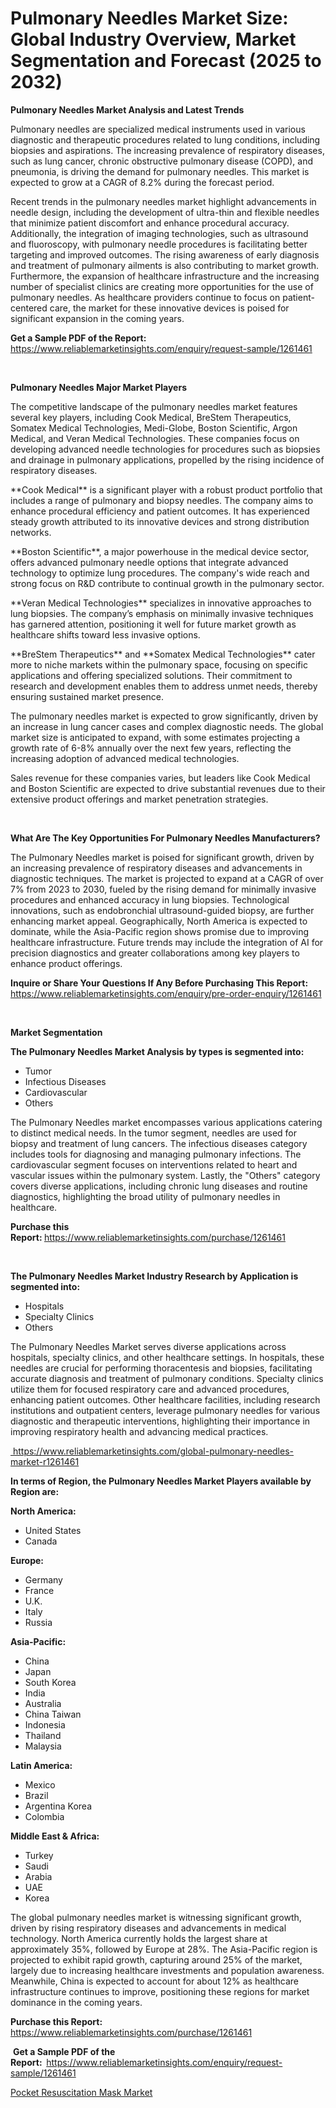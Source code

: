 <p><h1>Pulmonary Needles Market Size: Global Industry Overview, Market Segmentation and Forecast (2025 to 2032)</h1></p><p><strong>Pulmonary Needles Market Analysis and Latest Trends</strong></p>
<p><p>Pulmonary needles are specialized medical instruments used in various diagnostic and therapeutic procedures related to lung conditions, including biopsies and aspirations. The increasing prevalence of respiratory diseases, such as lung cancer, chronic obstructive pulmonary disease (COPD), and pneumonia, is driving the demand for pulmonary needles. This market is expected to grow at a CAGR of 8.2% during the forecast period.</p><p>Recent trends in the pulmonary needles market highlight advancements in needle design, including the development of ultra-thin and flexible needles that minimize patient discomfort and enhance procedural accuracy. Additionally, the integration of imaging technologies, such as ultrasound and fluoroscopy, with pulmonary needle procedures is facilitating better targeting and improved outcomes. The rising awareness of early diagnosis and treatment of pulmonary ailments is also contributing to market growth. Furthermore, the expansion of healthcare infrastructure and the increasing number of specialist clinics are creating more opportunities for the use of pulmonary needles. As healthcare providers continue to focus on patient-centered care, the market for these innovative devices is poised for significant expansion in the coming years.</p></p>
<p><strong>Get a Sample PDF of the Report:&nbsp;</strong> <a href="https://www.reliablemarketinsights.com/enquiry/request-sample/1261461?utm_campaign=3173&utm_medium=2&utm_source=Github&utm_content=ia&utm_term=04032025&utm_id=pulmonary-needles">https://www.reliablemarketinsights.com/enquiry/request-sample/1261461</a></p>
<p>&nbsp;</p>
<p><strong>Pulmonary Needles Major Market Players</strong></p>
<p><p>The competitive landscape of the pulmonary needles market features several key players, including Cook Medical, BreStem Therapeutics, Somatex Medical Technologies, Medi-Globe, Boston Scientific, Argon Medical, and Veran Medical Technologies. These companies focus on developing advanced needle technologies for procedures such as biopsies and drainage in pulmonary applications, propelled by the rising incidence of respiratory diseases.</p><p>**Cook Medical** is a significant player with a robust product portfolio that includes a range of pulmonary and biopsy needles. The company aims to enhance procedural efficiency and patient outcomes. It has experienced steady growth attributed to its innovative devices and strong distribution networks.</p><p>**Boston Scientific**, a major powerhouse in the medical device sector, offers advanced pulmonary needle options that integrate advanced technology to optimize lung procedures. The company's wide reach and strong focus on R&D contribute to continual growth in the pulmonary sector.</p><p>**Veran Medical Technologies** specializes in innovative approaches to lung biopsies. The company’s emphasis on minimally invasive techniques has garnered attention, positioning it well for future market growth as healthcare shifts toward less invasive options.</p><p>**BreStem Therapeutics** and **Somatex Medical Technologies** cater more to niche markets within the pulmonary space, focusing on specific applications and offering specialized solutions. Their commitment to research and development enables them to address unmet needs, thereby ensuring sustained market presence.</p><p>The pulmonary needles market is expected to grow significantly, driven by an increase in lung cancer cases and complex diagnostic needs. The global market size is anticipated to expand, with some estimates projecting a growth rate of 6-8% annually over the next few years, reflecting the increasing adoption of advanced medical technologies. </p><p>Sales revenue for these companies varies, but leaders like Cook Medical and Boston Scientific are expected to drive substantial revenues due to their extensive product offerings and market penetration strategies.</p></p>
<p>&nbsp;</p>
<p><strong>What Are The Key Opportunities For Pulmonary Needles Manufacturers?</strong></p>
<p><p>The Pulmonary Needles market is poised for significant growth, driven by an increasing prevalence of respiratory diseases and advancements in diagnostic techniques. The market is projected to expand at a CAGR of over 7% from 2023 to 2030, fueled by the rising demand for minimally invasive procedures and enhanced accuracy in lung biopsies. Technological innovations, such as endobronchial ultrasound-guided biopsy, are further enhancing market appeal. Geographically, North America is expected to dominate, while the Asia-Pacific region shows promise due to improving healthcare infrastructure. Future trends may include the integration of AI for precision diagnostics and greater collaborations among key players to enhance product offerings.</p></p>
<p><strong>Inquire or Share Your Questions If Any Before Purchasing This Report:</strong> <a href="https://www.reliablemarketinsights.com/enquiry/pre-order-enquiry/1261461?utm_campaign=3173&utm_medium=2&utm_source=Github&utm_content=ia&utm_term=04032025&utm_id=pulmonary-needles">https://www.reliablemarketinsights.com/enquiry/pre-order-enquiry/1261461</a></p>
<p>&nbsp;</p>
<p><strong>Market Segmentation</strong></p>
<p><strong>The Pulmonary Needles Market Analysis by types is segmented into:</strong></p>
<p><ul><li>Tumor</li><li>Infectious Diseases</li><li>Cardiovascular</li><li>Others</li></ul></p>
<p><p>The Pulmonary Needles market encompasses various applications catering to distinct medical needs. In the tumor segment, needles are used for biopsy and treatment of lung cancers. The infectious diseases category includes tools for diagnosing and managing pulmonary infections. The cardiovascular segment focuses on interventions related to heart and vascular issues within the pulmonary system. Lastly, the "Others" category covers diverse applications, including chronic lung diseases and routine diagnostics, highlighting the broad utility of pulmonary needles in healthcare.</p></p>
<p><strong>Purchase this Report:&nbsp;</strong><a href="https://www.reliablemarketinsights.com/purchase/1261461?utm_campaign=3173&utm_medium=2&utm_source=Github&utm_content=ia&utm_term=04032025&utm_id=pulmonary-needles">https://www.reliablemarketinsights.com/purchase/1261461</a></p>
<p>&nbsp;</p>
<p><strong>The Pulmonary Needles Market Industry Research by Application is segmented into:</strong></p>
<p><ul><li>Hospitals</li><li>Specialty Clinics</li><li>Others</li></ul></p>
<p><p>The Pulmonary Needles Market serves diverse applications across hospitals, specialty clinics, and other healthcare settings. In hospitals, these needles are crucial for performing thoracentesis and biopsies, facilitating accurate diagnosis and treatment of pulmonary conditions. Specialty clinics utilize them for focused respiratory care and advanced procedures, enhancing patient outcomes. Other healthcare facilities, including research institutions and outpatient centers, leverage pulmonary needles for various diagnostic and therapeutic interventions, highlighting their importance in improving respiratory health and advancing medical practices.</p></p>
<p><a href="https://www.reliablemarketinsights.com/global-pulmonary-needles-market-r1261461?utm_campaign=3173&utm_medium=2&utm_source=Github&utm_content=ia&utm_term=04032025&utm_id=pulmonary-needles">&nbsp;https://www.reliablemarketinsights.com/global-pulmonary-needles-market-r1261461</a></p>
<p><strong>In terms of Region, the Pulmonary Needles Market Players available by Region are:</strong></p>
<p>
    <p> <strong> North America: </strong>
        <ul>
            <li>United States</li>
            <li>Canada</li>
        </ul>
        </p> 
    <p> <strong> Europe: </strong>
        <ul>
            <li>Germany</li>
            <li>France</li>
            <li>U.K.</li>
            <li>Italy</li>
            <li>Russia</li>
        </ul>
        </p> 
    <p> <strong> Asia-Pacific: </strong>
        <ul>
            <li>China</li>
            <li>Japan</li>
            <li>South Korea</li>
            <li>India</li>
            <li>Australia</li>
            <li>China Taiwan</li>
            <li>Indonesia</li>
            <li>Thailand</li>
            <li>Malaysia</li>
        </ul>
        </p> 
    <p> <strong> Latin America: </strong>
        <ul>
            <li>Mexico</li>
            <li>Brazil</li>
            <li>Argentina Korea</li>
            <li>Colombia</li>
        </ul>
        </p> 
    <p> <strong> Middle East & Africa: </strong>
        <ul>
            <li>Turkey</li>
            <li>Saudi</li>
            <li>Arabia</li>
            <li>UAE</li>
            <li>Korea</li>
        </ul>
    </p>
    </p>
<p><p>The global pulmonary needles market is witnessing significant growth, driven by rising respiratory diseases and advancements in medical technology. North America currently holds the largest share at approximately 35%, followed by Europe at 28%. The Asia-Pacific region is projected to exhibit rapid growth, capturing around 25% of the market, largely due to increasing healthcare investments and population awareness. Meanwhile, China is expected to account for about 12% as healthcare infrastructure continues to improve, positioning these regions for market dominance in the coming years.</p></p>
<p><strong>Purchase this Report: </strong><a href="https://www.reliablemarketinsights.com/purchase/1261461?utm_campaign=3173&utm_medium=2&utm_source=Github&utm_content=ia&utm_term=04032025&utm_id=pulmonary-needles">https://www.reliablemarketinsights.com/purchase/1261461</a></p>
<p>&nbsp;<strong>Get a Sample PDF of the Report:&nbsp;&nbsp;</strong><a href="https://www.reliablemarketinsights.com/enquiry/request-sample/1261461?utm_campaign=3173&utm_medium=2&utm_source=Github&utm_content=ia&utm_term=04032025&utm_id=pulmonary-needles">https://www.reliablemarketinsights.com/enquiry/request-sample/1261461</a></p>
<p><strong></strong></p>
<p><p><a href="https://github.com/beroxiluwaya/Market-Research-Report-List-1/blob/main/pocket-resuscitation-mask-market.md?utm_campaign=3173&utm_medium=2&utm_source=Github&utm_content=ia&utm_term=04032025&utm_id=pulmonary-needles">Pocket Resuscitation Mask Market</a></p></p>